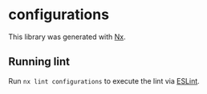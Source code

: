 # configurations

This library was generated with [Nx](https://nx.dev).

## Running lint

Run `nx lint configurations` to execute the lint via [ESLint](https://eslint.org/).
